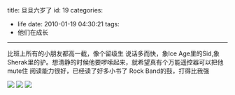 title: 旦旦六岁了
id: 19
categories:
  - life
date: 2010-01-19 04:30:21
tags:
  - 他们在成长
---

比班上所有的小朋友都高一截，像个留级生
说话多而快，象Ice Age里的Sid,象Sherak里的驴。想清静的时候他要啰嗦起来，就希望真有个万能遥控器可以把他mute住
阅读能力很好，已经读了好多小书了
Rock Band的鼓，打得比我强

[![](http://papasocean.files.wordpress.com/2010/01/img_6102.jpg?w=300)](http://papasocean.files.wordpress.com/2010/01/img_6102.jpg?w=300)
[![](http://papasocean.files.wordpress.com/2010/01/img_6097.jpg?w=300)](http://papasocean.files.wordpress.com/2010/01/img_6097.jpg?w=300)
[![](http://papasocean.files.wordpress.com/2010/01/img_6090.jpg?w=300)](http://papasocean.files.wordpress.com/2010/01/img_6090.jpg?w=300)
